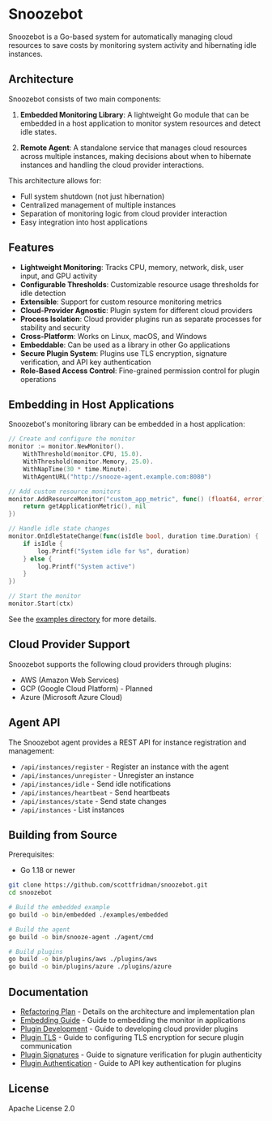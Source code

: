 # Snoozebot

Snoozebot is a Go-based system for automatically managing cloud resources to save costs by monitoring system activity and hibernating idle instances.

## Architecture

Snoozebot consists of two main components:

1. **Embedded Monitoring Library**: A lightweight Go module that can be embedded in a host application to monitor system resources and detect idle states.

2. **Remote Agent**: A standalone service that manages cloud resources across multiple instances, making decisions about when to hibernate instances and handling the cloud provider interactions.

This architecture allows for:
- Full system shutdown (not just hibernation)
- Centralized management of multiple instances
- Separation of monitoring logic from cloud provider interaction
- Easy integration into host applications

## Features

- **Lightweight Monitoring**: Tracks CPU, memory, network, disk, user input, and GPU activity
- **Configurable Thresholds**: Customizable resource usage thresholds for idle detection
- **Extensible**: Support for custom resource monitoring metrics
- **Cloud-Provider Agnostic**: Plugin system for different cloud providers
- **Process Isolation**: Cloud provider plugins run as separate processes for stability and security
- **Cross-Platform**: Works on Linux, macOS, and Windows
- **Embeddable**: Can be used as a library in other Go applications
- **Secure Plugin System**: Plugins use TLS encryption, signature verification, and API key authentication
- **Role-Based Access Control**: Fine-grained permission control for plugin operations

## Embedding in Host Applications

Snoozebot's monitoring library can be embedded in a host application:

```go
// Create and configure the monitor
monitor := monitor.NewMonitor().
    WithThreshold(monitor.CPU, 15.0).
    WithThreshold(monitor.Memory, 25.0).
    WithNapTime(30 * time.Minute).
    WithAgentURL("http://snooze-agent.example.com:8080")

// Add custom resource monitors
monitor.AddResourceMonitor("custom_app_metric", func() (float64, error) {
    return getApplicationMetric(), nil
})

// Handle idle state changes
monitor.OnIdleStateChange(func(isIdle bool, duration time.Duration) {
    if isIdle {
        log.Printf("System idle for %s", duration)
    } else {
        log.Printf("System active")
    }
})

// Start the monitor
monitor.Start(ctx)
```

See the [examples directory](./examples) for more details.

## Cloud Provider Support

Snoozebot supports the following cloud providers through plugins:

- AWS (Amazon Web Services)
- GCP (Google Cloud Platform) - Planned
- Azure (Microsoft Azure Cloud)

## Agent API

The Snoozebot agent provides a REST API for instance registration and management:

- `/api/instances/register` - Register an instance with the agent
- `/api/instances/unregister` - Unregister an instance
- `/api/instances/idle` - Send idle notifications
- `/api/instances/heartbeat` - Send heartbeats
- `/api/instances/state` - Send state changes
- `/api/instances` - List instances

## Building from Source

Prerequisites:
- Go 1.18 or newer

```bash
git clone https://github.com/scottfridman/snoozebot.git
cd snoozebot

# Build the embedded example
go build -o bin/embedded ./examples/embedded

# Build the agent
go build -o bin/snooze-agent ./agent/cmd

# Build plugins
go build -o bin/plugins/aws ./plugins/aws
go build -o bin/plugins/azure ./plugins/azure
```

## Documentation

- [Refactoring Plan](./REFACTORING_PLAN.md) - Details on the architecture and implementation plan
- [Embedding Guide](./examples/embedded/README.md) - Guide to embedding the monitor in applications
- [Plugin Development](./docs/PLUGIN_DEVELOPMENT.md) - Guide to developing cloud provider plugins
- [Plugin TLS](./docs/PLUGIN_TLS.md) - Guide to configuring TLS encryption for secure plugin communication
- [Plugin Signatures](./docs/PLUGIN_SIGNATURES.md) - Guide to signature verification for plugin authenticity
- [Plugin Authentication](./docs/PLUGIN_AUTHENTICATION.md) - Guide to API key authentication for plugins

## License

Apache License 2.0